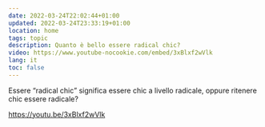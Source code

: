 ```yaml
---
date: 2022-03-24T22:02:44+01:00
updated: 2022-03-24T23:33:19+01:00
location: home
tags: topic
description: Quanto è bello essere radical chic?
video: https://www.youtube-nocookie.com/embed/3xBlxf2wVlk
lang: it
toc: false
---
```

Essere <q>radical chic</q> significa essere chic a livello radicale, oppure ritenere chic essere radicale?

https://youtu.be/3xBlxf2wVlk
